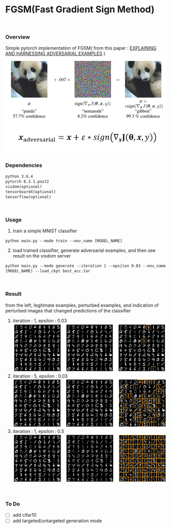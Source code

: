 # FGSM(Fast Gradient Sign Method)
<br>

### Overview 
Simple pytorch implementation of FGSM( from this paper : [EXPLAINING AND HARNESSING ADVERSARIAL EXAMPLES] )
![Figure0](misc/fig0.PNG)  
![FGSM](misc/FGSM.PNG)
<br>

### Dependencies
```
python 3.6.4
pytorch 0.3.1.post2
visdom(optional)
tensorboardX(optional)
tensorflow(optional)
```
<br>

### Usage
1. train a simple MNIST classifier
```
python main.py --mode train --env_name [MODEL_NAME]
```
2. load trained classifier, generate adversarial examples, and then see result on the visdom server
```
python main.py --mode generate --iteration 1 --epsilon 0.03 --env_name [MODEL_NAME] --load_ckpt best_acc.tar
```
<br>

### Result
from the left, legitimate examples, perturbed examples, and indication of perturbed images that changed predictions of the classifier

1. iteration : 1, epsilon : 0.03
![Figure1](misc/fig1.PNG)
2. iteration : 5, epsilon : 0.03
![Figure2](misc/fig2.PNG)
1. iteration : 1, epsilon : 0.5
![Figure3](misc/fig3.PNG)
<br>

### To Do
- [ ] add cifar10
- [ ] add targeted/untargeted generation mode

[EXPLAINING AND HARNESSING ADVERSARIAL EXAMPLES]: https://arxiv.org/abs/1412.6572
